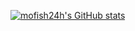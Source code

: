 [![mofish24h's GitHub stats](https://github-readme-stats.vercel.app/api?username=mofish24h)](https://github.com/anuraghazra/github-readme-stats)
